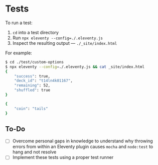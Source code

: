 # Tests

To run a test:

1. `cd` into a test directory
2. Run `npx eleventy --config=./.eleventy.js`
3. Inspect the resulting output — `./_site/index.html`

For example:

```bash
$ cd ./test/custom-options
$ npx eleventy --config=./.eleventy.js && cat _site/index.html
{
    "success": true,
    "deck_id": "t14ln4k01167",
    "remaining": 52,
    "shuffled": true
}

{
    "coin": "tails"
}
```

## To-Do

- [ ] Overcome personal gaps in knowledge to understand why throwing errors from within an Eleventy plugin causes `mocha` and `node:test` to hang and not resolve
- [ ] Implement these tests using a proper test runner

